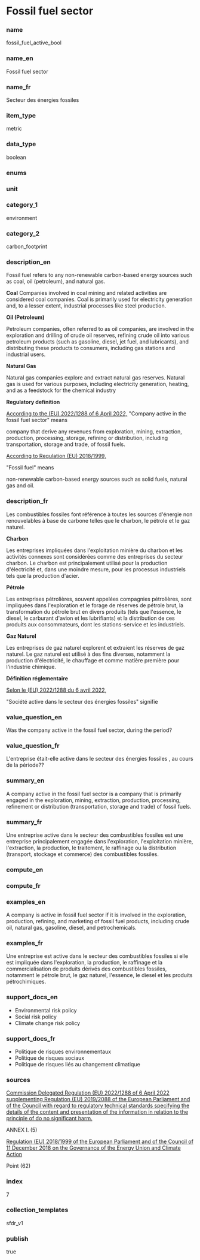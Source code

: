 # Fossil fuel sector

### name

fossil_fuel_active_bool

### name_en

Fossil fuel sector

### name_fr

Secteur des énergies fossiles

### item_type

metric

### data_type

boolean

### enums



### unit



### category_1

environment

### category_2

carbon_footprint

### description_en

Fossil fuel refers to any non-renewable carbon-based
energy sources such as coal, oil (petroleum), and natural gas.


**Coal**
Companies involved in coal mining and related activities are considered coal
companies. Coal is primarily used for electricity generation and, to a lesser
extent, industrial processes like steel production.


**Oil (Petroleum)**   

Petroleum companies, often referred to as oil companies, are involved in the
exploration and drilling of crude oil reserves, refining crude oil into various
petroleum products (such as gasoline, diesel, jet fuel, and lubricants), and
distributing these products to consumers, including gas stations and industrial
users.


**Natural Gas**   

Natural gas companies explore and extract natural gas reserves. Natural gas is
used for various purposes, including electricity generation, heating, and as a
feedstock for the chemical industry


**Regulatory definition**  

[According to the (EU) 2022/1288 of 6 April 2022,](https://eur-lex.europa.eu/legal-content/EN/TXT/?uri=CELEX%3A02022R1288-20220725&qid=1678982393264) 
"Company active in the fossil fuel sector" means  

company that derive any revenues from exploration, mining, extraction,
production, processing, storage, refining or distribution, including
transportation, storage and trade, of fossil fuels.  

  

[According to Regulation (EU) 2018/1999,](https://eur-lex.europa.eu/legal-content/EN/TXT/?uri=CELEX%3A02018R1999-20210729)   


"Fossil fuel" means   

non-renewable carbon-based energy sources such as solid fuels, natural gas and oil.


### description_fr

Les combustibles fossiles font référence à toutes les
sources d'énergie non renouvelables à base de carbone telles que le charbon, le
pétrole et le gaz naturel.


**Charbon**  

Les entreprises impliquées dans l'exploitation minière du charbon et les
activités connexes sont considérées comme des entreprises du secteur charbon.
Le charbon est principalement utilisé pour la production d'électricité et, dans
une moindre mesure, pour les processus industriels tels que la production
d'acier.


**Pétrole**  

Les entreprises pétrolières, souvent appelées compagnies pétrolières, sont
impliquées dans l'exploration et le forage de réserves de pétrole brut, la
transformation du pétrole brut en divers produits (tels que l'essence, le
diesel, le carburant d'avion et les lubrifiants) et la distribution de ces
produits aux consommateurs, dont les stations-service et les industriels.


**Gaz Naturel**  

Les entreprises de gaz naturel explorent et extraient les réserves de gaz
naturel. Le gaz naturel est utilisé à des fins diverses, notamment la
production d'électricité, le chauffage et comme matière première pour
l'industrie chimique.


**Définition réglementaire**  

[Selon le (EU) 2022/1288 du 6 avril 2022,](https://eur-lex.europa.eu/legal-content/EN/TXT/?uri=CELEX%3A02022R1288-20220725&qid=1678982393264)   


"Société active dans le secteur des énergies fossiles" signifie  


### value_question_en


Was the company active in the fossil fuel sector, during the period?


### value_question_fr


L'entreprise était-elle active dans le secteur des énergies fossiles
, au cours de la période??


### summary_en

A company active in the fossil fuel sector is a company that
is primarily engaged in the exploration, mining, extraction, production,
processing, refinement or distribution (transportation, storage and trade) of
fossil fuels.

### summary_fr

Une entreprise active dans le secteur des combustibles
fossiles est une entreprise principalement engagée dans l'exploration,
l'exploitation minière, l'extraction, la production, le traitement, le
raffinage ou la distribution (transport, stockage et commerce) des combustibles
fossiles.

### compute_en



### compute_fr



### examples_en

A company is active in fossil fuel sector if it is involved
in the exploration, production, refining, and marketing of fossil fuel products,
including crude oil, natural gas, gasoline, diesel, and petrochemicals.

### examples_fr

Une entreprise est active dans le secteur des combustibles
fossiles si elle est impliquée dans l'exploration, la production, le raffinage
et la commercialisation de produits dérivés des combustibles fossiles,
notamment le pétrole brut, le gaz naturel, l'essence, le diesel et les
produits pétrochimiques.

### support_docs_en


* Environmental risk policy
* Social risk policy
* Climate change risk policy




### support_docs_fr


* Politique de risques environnementaux
* Politique de risques sociaux
* Politique de risques liés au changement climatique




### sources


[Commission Delegated Regulation (EU) 2022/1288 of 6 April 2022 supplementing
Regulation (EU) 2019/2088 of the European Parliament and of the Council with
regard to regulatory technical standards specifying the details of the
content and presentation of the information in relation to the principle of do
no significant harm.](https://eur-lex.europa.eu/legal-content/EN/TXT/?uri=CELEX%3A02022R1288-20220725&qid=1678982393264)  

ANNEX I. (5)  

  

[Regulation (EU) 2018/1999 of the European Parliament and of the Council of 11
December 2018 on the Governance of the Energy Union and Climate Action](https://eur-lex.europa.eu/legal-content/EN/TXT/?uri=CELEX%3A02018R1999-20210729)  

Point (62)
            
### index

7

### collection_templates

sfdr_v1

### publish

true
